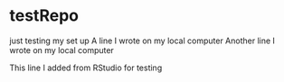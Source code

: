 # testRepo
just testing my set up
A line I wrote on my local computer
Another line I wrote on my local computer

This line I added from RStudio for testing
